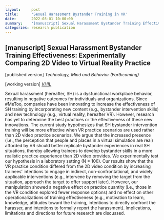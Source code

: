 ```yaml
---
layout:     post
title:      'Sexual Harassment Bystander Training in VR'
date:       2022-03-01 10:00:00
summary:    '[manuscript] Sexual Harassment Bystander Training Effectiveness: Experimentally Comparing 2D Video to Virtual Reality Practice'
categories: research publication
---
```


<h2>&#91;manuscript&#93; Sexual Harassment Bystander Training Effectiveness: Experimentally Comparing 2D Video to Virtual Reality Practice
</h2>

&#91;published version&#93;  <em>Technology, Mind and Behavior (Forthcoming)</em>

&#91;working version&#93; <em>[VHIL](https://stanfordvr.com/pubs/2022/sexual-harassment-bystander-training-effectiveness-experimentally-comparing-2d-video-to-virtual-reality-practice/)</em>

Sexual harassment (hereafter, SH) is a dysfunctional workplace behavior, resulting in negative outcomes for individuals and organizations. Since #MeToo, companies have been innovating to increase the effectiveness of SH training by incorporating new content (e.g., bystander intervention skills) and new technology (e.g., virtual reality, hereafter VR). However, research has yet to determine the best practices or the effectiveness of these new innovations. The current study hypothesizes that SH bystander intervention training will be more effective when VR practice scenarios are used rather than 2D video practice scenarios. We argue that the increased presence (i.e., the perception that people and places in a virtual simulation are real) afforded by VR should better replicate bystander experiences in real SH situations, thereby allowing trainees to develop bystander skills in a more realistic practice experience than 2D video provides. We experimentally test our hypothesis in a laboratory setting (N = 100). Our results show that the VR practice condition differed from the 2D video condition by increasing trainees’ intentions to engage in indirect, non-confrontational, and widely applicable interventions (e.g., intervene by removing the target from the situation, approach the target to offer support later). However, our manipulation showed a negative effect on practice quantity (i.e., those in the VR condition explored fewer response options) and no effect on other operationalizations of training effectiveness (e.g., motivation to learn, knowledge, attitudes toward the training, intentions to directly confront the harasser, and intentions to formally report the harassment). Implications, limitations and directions for future research are discussed.